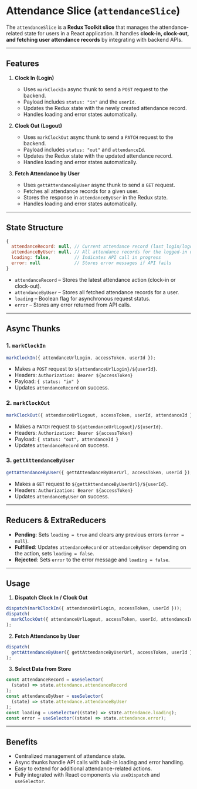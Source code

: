 # Attendance Slice (`attendanceSlice`)

The `attendanceSlice` is a **Redux Toolkit slice** that manages the attendance-related state for users in a React application. It handles **clock-in, clock-out, and fetching user attendance records** by integrating with backend APIs.

---

## Features

1. **Clock In (Login)**

   - Uses `markClockIn` async thunk to send a `POST` request to the backend.
   - Payload includes `status: "in"` and the `userId`.
   - Updates the Redux state with the newly created attendance record.
   - Handles loading and error states automatically.

2. **Clock Out (Logout)**

   - Uses `markClockOut` async thunk to send a `PATCH` request to the backend.
   - Payload includes `status: "out"` and `attendanceId`.
   - Updates the Redux state with the updated attendance record.
   - Handles loading and error states automatically.

3. **Fetch Attendance by User**

   - Uses `gettAttendanceByUser` async thunk to send a `GET` request.
   - Fetches all attendance records for a given user.
   - Stores the response in `attendanceByUser` in the Redux state.
   - Handles loading and error states automatically.

---

## State Structure

```js
{
  attendanceRecord: null, // Current attendance record (last login/logout)
  attendanceByUser: null, // All attendance records for the logged-in user
  loading: false,         // Indicates API call in progress
  error: null             // Stores error messages if API fails
}
```

- `attendanceRecord` – Stores the latest attendance action (clock-in or clock-out).
- `attendanceByUser` – Stores all fetched attendance records for a user.
- `loading` – Boolean flag for asynchronous request status.
- `error` – Stores any error returned from API calls.

---

## Async Thunks

### 1. `markClockIn`

```js
markClockIn({ attendanceUrlLogin, accessToken, userId });
```

- Makes a `POST` request to `${attendanceUrlLogin}/${userId}`.
- Headers: `Authorization: Bearer ${accessToken}`
- Payload: `{ status: "in" }`
- Updates `attendanceRecord` on success.

### 2. `markClockOut`

```js
markClockOut({ attendanceUrlLogout, accessToken, userId, attendanceId });
```

- Makes a `PATCH` request to `${attendanceUrlLogout}/${userId}`.
- Headers: `Authorization: Bearer ${accessToken}`
- Payload: `{ status: "out", attendanceId }`
- Updates `attendanceRecord` on success.

### 3. `gettAttendanceByUser`

```js
gettAttendanceByUser({ gettAttendanceByUserUrl, accessToken, userId });
```

- Makes a `GET` request to `${gettAttendanceByUserUrl}/${userId}`.
- Headers: `Authorization: Bearer ${accessToken}`
- Updates `attendanceByUser` on success.

---

## Reducers & ExtraReducers

- **Pending**: Sets `loading = true` and clears any previous errors (`error = null`).
- **Fulfilled**: Updates `attendanceRecord` or `attendanceByUser` depending on the action, sets `loading = false`.
- **Rejected**: Sets `error` to the error message and `loading = false`.

---

## Usage

1. **Dispatch Clock In / Clock Out**

```js
dispatch(markClockIn({ attendanceUrlLogin, accessToken, userId }));
dispatch(
  markClockOut({ attendanceUrlLogout, accessToken, userId, attendanceId })
);
```

2. **Fetch Attendance by User**

```js
dispatch(
  gettAttendanceByUser({ gettAttendanceByUserUrl, accessToken, userId })
);
```

3. **Select Data from Store**

```js
const attendanceRecord = useSelector(
  (state) => state.attendance.attendanceRecord
);
const attendanceByUser = useSelector(
  (state) => state.attendance.attendanceByUser
);
const loading = useSelector((state) => state.attendance.loading);
const error = useSelector((state) => state.attendance.error);
```

---

## Benefits

- Centralized management of attendance state.
- Async thunks handle API calls with built-in loading and error handling.
- Easy to extend for additional attendance-related actions.
- Fully integrated with React components via `useDispatch` and `useSelector`.
